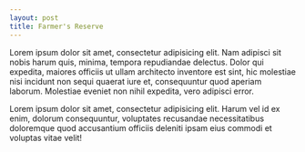 ```yaml
---
layout: post
title: Farmer's Reserve
---
```


Lorem ipsum dolor sit amet, consectetur adipisicing elit. Nam adipisci sit nobis harum quis, minima, tempora repudiandae delectus. Dolor qui expedita, maiores officiis ut ullam architecto inventore est sint, hic molestiae nisi incidunt non sequi quaerat iure et, consequuntur quod aperiam laborum. Molestiae eveniet non nihil expedita, vero adipisci error.

Lorem ipsum dolor sit amet, consectetur adipisicing elit. Harum vel id ex enim, dolorum consequuntur, voluptates recusandae necessitatibus doloremque quod accusantium officiis deleniti ipsam eius commodi et voluptas vitae velit!
